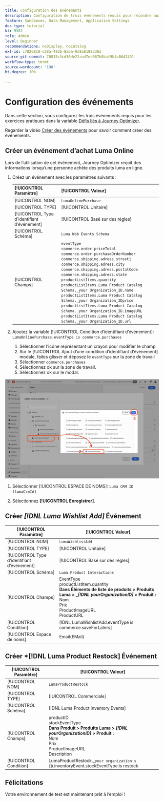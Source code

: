 ```yaml
---
title: Configuration des événements
description: Configuration de trois événements requis pour répondre aux défis de Journey Optimizer
feature: Sandboxes, Data Management, Application Settings
doc-type: tutorial
kt: 9382
role: Admin
level: Beginner
recommendations: noDisplay, noCatalog
exl-id: c7826818-c28a-493b-8aba-9d8a8102336d
source-git-commit: 70815c3cd30de22aad7ec667b8baf9b4c8642491
workflow-type: tm+mt
source-wordcount: '198'
ht-degree: 10%

---
```


# Configuration des événements

Dans cette section, vous configurez les trois événements requis pour les exercices pratiques dans la variable [Défis liés à Journey Optimizer](/help/challenges/introduction-and-prerequisites.md).

Regarder la vidéo [Créer des événements](/help/set-up-journeys/create-events.md) pour savoir comment créer des événements.

## Créer un événement d’achat Luma Online

Lors de l’utilisation de cet événement, Journey Optimizer reçoit des informations lorsqu’une personne achète des produits luma en ligne.

1. Créez un événement avec les paramètres suivants :

   | [!UICONTROL Paramètre] | [!UICONTROL Valeur] |
   |-------------|-----------|
   | [!UICONTROL NOM] | `LumaOnlinePurchase` |
   | [!UICONTROL TYPE] | [!UICONTROL Unitaire] |
   | [!UICONTROL Type d’identifiant d’événement] | [!UICONTROL Basé sur des règles] |
   | [!UICONTROL Schéma] | `Luma Web Events Schema` |
   | [!UICONTROL Champs] | `eventType` <br>`commerce.order.priceTotal`<br>`commerce.order.purchaseOrderNumber`<br>`commerce.shipping.adress.street1`<br>`commerce.shipping.adress.city`<br>`commerce.shipping.adress.postalCode`<br>`commerce.shipping.adress.state`<br>`productListItems.quantity`<br>`productListItems.Luma Product Catalog Schema._your Organization_ID.name`<br>`productListItems.Luma Product Catalog Schema._your Organization_IDprice`<br>`productListItems.Luma Product Catalog Schema._your Organization_ID.imageURL`<br>`productListItems.Luma Product Catalog Schema._your Organization_ID.url` |

2. Ajoutez la variable [!UICONTROL Condition d’identifiant d’événement]: `LumaOnlinePurchase.eventType is commerce.purchases`

   1. Sélectionner l’icône représentant un crayon pour modifier le champ
   2. Sur le [!UICONTROL Ajout d’une condition d’identifiant d’événement] modale, faites glisser et déposez le `eventType` sur la zone de travail
   3. Sélectionner `commerce.purchases`
   4. Sélectionnez ok sur la zone de travail.
   5. Sélectionnez ok sur le modal.

![Ajouter une condition d’événement](/help/tutorial-configure-a-training-sandbox/assets/Event-lumaOnlinePurchase-condition-1.png)

1. Sélectionner [!UICONTROL ESPACE DE NOMS]: `Luma CRM ID (lumaCrmId)`

2. Sélectionnez **[!UICONTROL Enregistrer]**.

## Créer *[!DNL Luma Wishlist Add]* Événement

| [!UICONTROL Paramètre] | [!UICONTROL Valeur] |
|-------------|-----------|
| [!UICONTROL NOM] | `LumaWishlistAdd` |
| [!UICONTROL TYPE] | [!UICONTROL Unitaire] |
| [!UICONTROL Type d’identifiant d’événement] | [!UICONTROL Basé sur des règles] |
| [!UICONTROL Schéma] | `Luma Product Interactions` |
| [!UICONTROL Champs] | EventType<br>productListItem.quantity<br><b>Dans Éléments de liste de produits > Produits Luma > _*[!DNL yourOrganizationID]* > Produit :</b> <br>Nom<br>Prix<br> ProductImageURL<br>ProductURL |
| [!UICONTROL Condition] | [!DNL LumaWishlistAdd.eventType is commerce.saveForLaters] |
| [!UICONTROL Espace de noms] | Email(EMail) |

## Créer *[!DNL Luma Product Restock] Événement

| [!UICONTROL Paramètre] | [!UICONTROL Valeur] |
|-------------|-----------|
| [!UICONTROL NOM] | `LumaProductRestock` |
| [!UICONTROL TYPE] | [!UICONTROL Commerciale] |
| [!UICONTROL Schéma] | [!DNL Luma Product Inventory Events] |
| [!UICONTROL Champs] | productID <br> stockEventType<br><b>Dans Produit > Produits Luma > *[!DNL yourOrganizationID]* > Produit :</b> <br>Nom<br>Prix<br> ProductImageURL<br>Description |
| [!UICONTROL Condition] | LumaProductRestock._`your organization's ID`.inventoryEvent.stockEventType is restock |

## Félicitations

Votre environnement de test est maintenant prêt à l’emploi !
